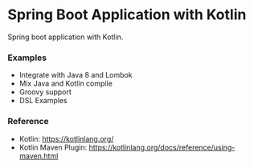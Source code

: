 Spring Boot Application with Kotlin
===================================
Spring boot application with Kotlin.

### Examples

* Integrate with Java 8 and Lombok
* Mix Java and Kotlin compile
* Groovy support
* DSL Examples


### Reference

* Kotlin: https://kotlinlang.org/
* Kotlin Maven Plugin: https://kotlinlang.org/docs/reference/using-maven.html
